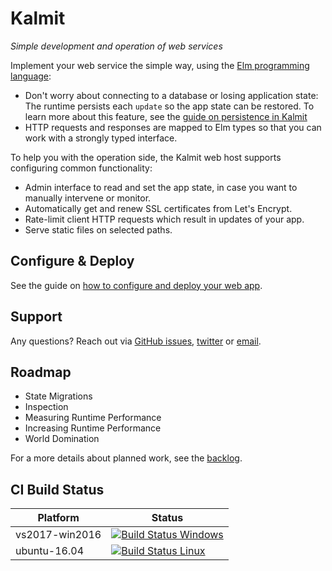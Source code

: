 # Kalmit

*Simple development and operation of web services*

Implement your web service the simple way, using the [Elm programming language](https://elm-lang.org):

+ Don't worry about connecting to a database or losing application state: The runtime persists each `update` so the app state can be restored. To learn more about this feature, see the [guide on persistence in Kalmit](./guide/persistence-in-kalmit.md)
+ HTTP requests and responses are mapped to Elm types so that you can work with a strongly typed interface.

To help you with the operation side, the Kalmit web host supports configuring common functionality:

+ Admin interface to read and set the app state, in case you want to manually intervene or monitor.
+ Automatically get and renew SSL certificates from Let's Encrypt.
+ Rate-limit client HTTP requests which result in updates of your app.
+ Serve static files on selected paths.

## Configure & Deploy

See the guide on [how to configure and deploy your web app](guide/how-to-configure-and-deploy-your-elm-full-stack-app.md).

## Support

Any questions? Reach out via [GitHub issues](https://github.com/Viir/Kalmit/issues), [twitter](https://twitter.com/michael_raetzel) or [email](mailto:michael@michaelrätzel.com).

## Roadmap

+ State Migrations
+ Inspection
+ Measuring Runtime Performance
+ Increasing Runtime Performance
+ World Domination

For a more details about planned work, see the [backlog](./backlog.md).

## CI Build Status

Platform | Status
--- | ---
| vs2017-win2016 | [![Build Status Windows](https://dev.azure.com/kalmit/kalmit/_apis/build/status/Kalmit%20Windows?branchName=master)](https://dev.azure.com/kalmit/kalmit/_build/latest?definitionId=2?branchName=master) |
| ubuntu-16.04 | [![Build Status Linux](https://dev.azure.com/kalmit/kalmit/_apis/build/status/Kalmit%20Linux?branchName=master)](https://dev.azure.com/kalmit/kalmit/_build/latest?definitionId=3?branchName=master) |
